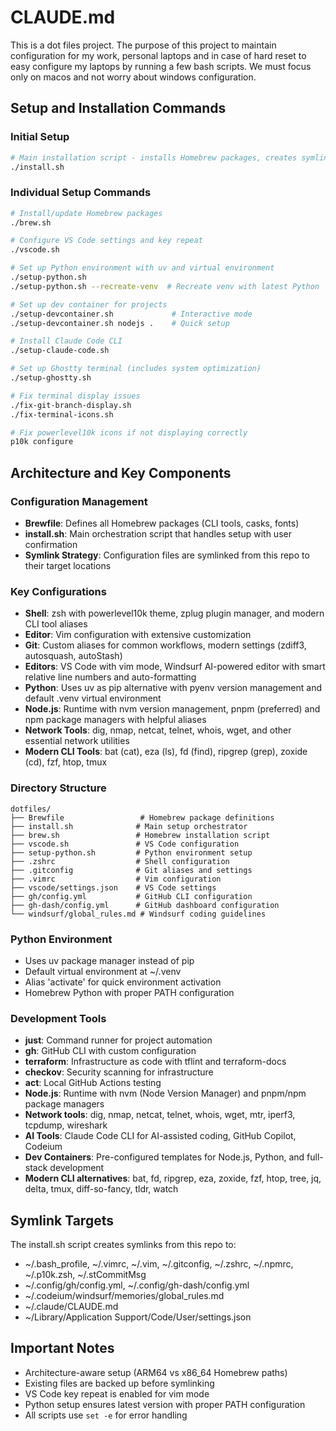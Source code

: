 # CLAUDE.md

This is a dot files project. The purpose of this project to maintain configuration for my work, personal laptops and in case of hard reset to easy configure my laptops by running a few bash scripts. We must focus only on macos and not worry about windows configuration.

## Setup and Installation Commands

### Initial Setup
```bash
# Main installation script - installs Homebrew packages, creates symlinks, and configures VS Code
./install.sh
```

### Individual Setup Commands
```bash
# Install/update Homebrew packages
./brew.sh

# Configure VS Code settings and key repeat
./vscode.sh

# Set up Python environment with uv and virtual environment
./setup-python.sh
./setup-python.sh --recreate-venv  # Recreate venv with latest Python

# Set up dev container for projects
./setup-devcontainer.sh             # Interactive mode
./setup-devcontainer.sh nodejs .    # Quick setup

# Install Claude Code CLI
./setup-claude-code.sh

# Set up Ghostty terminal (includes system optimization)
./setup-ghostty.sh

# Fix terminal display issues
./fix-git-branch-display.sh
./fix-terminal-icons.sh

# Fix powerlevel10k icons if not displaying correctly
p10k configure
```

## Architecture and Key Components

### Configuration Management
- **Brewfile**: Defines all Homebrew packages (CLI tools, casks, fonts)
- **install.sh**: Main orchestration script that handles setup with user confirmation
- **Symlink Strategy**: Configuration files are symlinked from this repo to their target locations

### Key Configurations
- **Shell**: zsh with powerlevel10k theme, zplug plugin manager, and modern CLI tool aliases
- **Editor**: Vim configuration with extensive customization
- **Git**: Custom aliases for common workflows, modern settings (zdiff3, autosquash, autoStash)
- **Editors**: VS Code with vim mode, Windsurf AI-powered editor with smart relative line numbers and auto-formatting
- **Python**: Uses uv as pip alternative with pyenv version management and default .venv virtual environment
- **Node.js**: Runtime with nvm version management, pnpm (preferred) and npm package managers with helpful aliases
- **Network Tools**: dig, nmap, netcat, telnet, whois, wget, and other essential network utilities
- **Modern CLI Tools**: bat (cat), eza (ls), fd (find), ripgrep (grep), zoxide (cd), fzf, htop, tmux

### Directory Structure
```
dotfiles/
├── Brewfile                 # Homebrew package definitions
├── install.sh              # Main setup orchestrator
├── brew.sh                 # Homebrew installation script
├── vscode.sh               # VS Code configuration
├── setup-python.sh         # Python environment setup
├── .zshrc                  # Shell configuration
├── .gitconfig              # Git aliases and settings
├── .vimrc                  # Vim configuration
├── vscode/settings.json    # VS Code settings
├── gh/config.yml           # GitHub CLI configuration
├── gh-dash/config.yml      # GitHub dashboard configuration
└── windsurf/global_rules.md # Windsurf coding guidelines
```

### Python Environment
- Uses uv package manager instead of pip
- Default virtual environment at ~/.venv
- Alias 'activate' for quick environment activation
- Homebrew Python with proper PATH configuration

### Development Tools
- **just**: Command runner for project automation
- **gh**: GitHub CLI with custom configuration
- **terraform**: Infrastructure as code with tflint and terraform-docs
- **checkov**: Security scanning for infrastructure
- **act**: Local GitHub Actions testing
- **Node.js**: Runtime with nvm (Node Version Manager) and pnpm/npm package managers
- **Network tools**: dig, nmap, netcat, telnet, whois, wget, mtr, iperf3, tcpdump, wireshark
- **AI Tools**: Claude Code CLI for AI-assisted coding, GitHub Copilot, Codeium
- **Dev Containers**: Pre-configured templates for Node.js, Python, and full-stack development
- **Modern CLI alternatives**: bat, fd, ripgrep, eza, zoxide, fzf, htop, tree, jq, delta, tmux, diff-so-fancy, tldr, watch

## Symlink Targets
The install.sh script creates symlinks from this repo to:
- ~/.bash_profile, ~/.vimrc, ~/.vim, ~/.gitconfig, ~/.zshrc, ~/.npmrc, ~/.p10k.zsh, ~/.stCommitMsg
- ~/.config/gh/config.yml, ~/.config/gh-dash/config.yml
- ~/.codeium/windsurf/memories/global_rules.md
- ~/.claude/CLAUDE.md
- ~/Library/Application Support/Code/User/settings.json

## Important Notes
- Architecture-aware setup (ARM64 vs x86_64 Homebrew paths)
- Existing files are backed up before symlinking
- VS Code key repeat is enabled for vim mode
- Python setup ensures latest version with proper PATH configuration
- All scripts use `set -e` for error handling